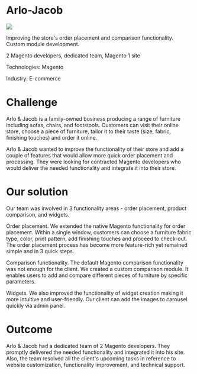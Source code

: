 # Arlo-Jacob
<img src="https://unl.solutions/sites/default/files/2017-11/arlo_1.jpg">

Improving the store's order placement and comparison functionality. Custom module development.

2 Magento developers, dedicated team, Magento 1 site

Technologies: Magento

Industry: E-commerce

# Challenge
Arlo & Jacob is a family-owned business producing a range of furniture including sofas, chairs, and footstools. Customers can visit their online store, choose a piece of furniture, tailor it to their taste (size, fabric, finishing touches) and order it online.

Arlo & Jacob wanted to improve the functionality of their store and add a couple of features that would allow more quick order placement and processing. They were looking for contracted Magento developers who would deliver the needed functionality and integrate it into their store.

# Our solution
Our team was involved in 3 functionality areas - order placement, product comparison, and widgets.

Order placement. We extended the native Magento functionality for order placement. Within a single window, customers can choose a furniture fabric type, color, print pattern, add finishing touches and proceed to check-out. The order placement process has become more feature-rich yet remained simple and in 3 quick steps. 

Comparison functionality. The default Magento comparison functionality was not enough for the client. We created a custom comparison module. It enables users to add and compare different pieces of furniture by specific parameters. 

Widgets. We also improved the functionality of widget creation making it more intuitive and user-friendly. Our client can add the images to carousel quickly via admin panel.

# Outcome
Arlo & Jacob had a dedicated team of 2 Magento developers. They promptly delivered the needed functionality and integrated it into his site. Also, the team resolved all the client's upcoming tasks in reference to website customization, functionality improvement, and technical support.

 
